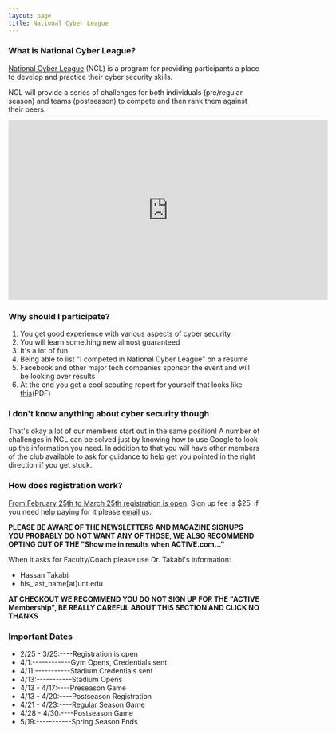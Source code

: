 ```yaml
---
layout: page
title: National Cyber League
---
```


### What is National Cyber League?

[National Cyber League](https://www.nationalcyberleague.org/) (NCL) is a program for providing participants a place to develop and practice their cyber security skills.

NCL will provide a series of challenges for both individuals (pre/regular season) and teams (postseason) to compete and then rank them against their peers.

<iframe width="640" height="360" src="https://www.youtube.com/embed/aCNWTOWFAdA" frameborder="0" allowfullscreen></iframe>

### Why should I participate?

1. You get good experience with various aspects of cyber security
2. You will learn something new almost guaranteed
3. It's a lot of fun
4. Being able to list "I competed in National Cyber League" on a resume
5. Facebook and other major tech companies sponsor the event and will be looking over results
6. At the end you get a cool scouting report for yourself that looks like [this](https://media.wix.com/ugd/766e9a_909c9c29f721456dba14fa92039730fa.pdf)(PDF)

### I don't know anything about cyber security though

That's okay a lot of our members start out in the same position! A number of challenges in NCL can be solved just by knowing how to use Google to look up the information you need.
In addition to that you will have other members of the club available to ask for guidance to help get you pointed in the right direction if you get stuck.

### How does registration work?

[From February 25th to March 25th registration is open](https://www.nationalcyberleague.org/registration-spring). Sign up fee is $25, if you need help paying for it please [email us](mailto:untccsi@gmail.com).

**PLEASE BE AWARE OF THE NEWSLETTERS AND MAGAZINE SIGNUPS YOU PROBABLY DO NOT WANT ANY OF THOSE, WE ALSO RECOMMEND OPTING OUT OF THE "Show me in results when ACTIVE.com..."**

When it asks for Faculty/Coach please use Dr. Takabi's information:

* Hassan Takabi
* his_last_name[at]unt.edu

**AT CHECKOUT WE RECOMMEND YOU DO NOT SIGN UP FOR THE "ACTIVE Membership", BE REALLY CAREFUL ABOUT THIS SECTION AND CLICK NO THANKS**

### Important Dates

* 2/25 - 3/25:----Registration is open
* 4/1:------------Gym Opens, Credentials sent
* 4/11:-----------Stadium Credentials sent
* 4/13:-----------Stadium Opens
* 4/13 - 4/17:----Preseason Game
* 4/13 - 4/20:----Postseason Registration
* 4/21 - 4/23:----Regular Season Game
* 4/28 - 4/30:----Postseason Game
* 5/19:-----------Spring Season Ends
